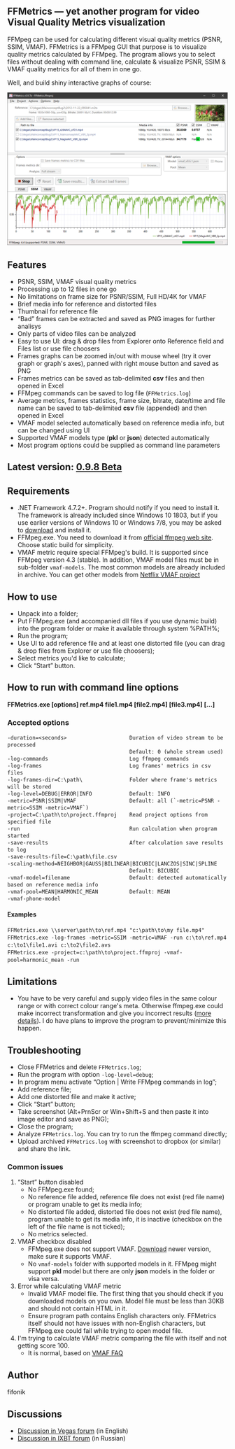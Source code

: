 ## FFMetrics — yet another program for video Visual Quality Metrics visualization

FFMpeg can be used for calculating different visual quality metrics (PSNR, SSIM, VMAF). 
FFMetrics is a FFMpeg GUI that purpose is to visualize quality metrics calculated by FFMpeg.
The program allows you to select files without dealing with command line, calculate & visualize PSNR, SSIM & VMAF quality metrics for all of them in one go.

Well, and build shiny interactive graphs of course:

<p align="center"><img src="screenshots/screenshot.png" width="919"/></p>



## Features
- PSNR, SSIM, VMAF visual quality metrics
- Processing up to 12 files in one go
- No limitations on frame size for PSNR/SSIM, Full HD/4K for VMAF
- Brief media info for reference and distorted files
- Thumbnail for reference file  
- “Bad” frames can be extracted and saved as PNG images for further analisys
- Only parts of video files can be analyzed
- Easy to use UI: drag & drop files from Explorer onto Reference field and Files list or use file choosers 
- Frames graphs can be zoomed in/out with mouse wheel (try it over graph or graph's axes), panned with right mouse button and saved as PNG
- Frames metrics can be saved as tab-delimited **csv** files and then opened in Excel
- FFMpeg commands can be saved to log file (`FFMetrics.log`)
- Average metrics, frames statistics, frame size, bitrate, date/time and file name can be saved to tab-delimited **csv** file (appended) and then opened in Excel
- VMAF model selected automatically based on reference media info, but can be changed using UI
- Supported VMAF models type (**pkl** or **json**) detected automatically
- Most program options could be supplied as command line parameters



## Latest version: [0.9.8 Beta](https://github.com/fifonik/FFMetrics/releases/tag/v0.9.8)



## Requirements
- .NET Framework 4.7.2+. Program should notify if you need to install it.
  The framework is already included since Windows 10 1803, but if you use earlier versions of Windows 10 or Windows 7/8, you may be asked to [download](https://dotnet.microsoft.com/download/dotnet-framework/net472) and install it.
- FFMpeg.exe. You need to download it from [official ffmpeg web site](https://ffmpeg.org/download.html). Choose static build for simplicity.
- VMAF metric require special FFMpeg's build. It is supported since FFMpeg version 4.3 (stable).
  In addition, VMAF model files must be in sub-folder `vmaf-models`. The most common models are already included in archive. You can get other models from [Netflix VMAF project](https://github.com/Netflix/vmaf/)



## How to use
- Unpack into a folder;
- Put FFMpeg.exe (and accompanied dll files if you use dynamic build) into the program folder or make it available through system %PATH%;
- Run the program;
- Use UI to add reference file and at least one distorted file (you can drag & drop files from Explorer or use file choosers);
- Select metrics you'd like to calculate;
- Click “Start” button.


## How to run with command line options
**FFMetrics.exe \[options\] ref.mp4 file1.mp4 \[file2.mp4\] \[file3.mp4\] \[...\]**

### Accepted options
    -duration=<seconds>                    Duration of video stream to be processed
                                           Default: 0 (whole stream used)
    -log-commands                          Log ffmpeg commands
    -log-frames                            Log frames' metrics in csv files
    -log-frames-dir=C:\path\               Folder where frame's metrics will be stored
    -log-level=DEBUG|ERROR|INFO            Default: INFO
    -metric=PSNR|SSIM|VMAF                 Default: all (`-metric=PSNR -metric=SSIM -metric=VMAF`)
    -project=C:\path\to\project.ffmproj    Read project options from specified file
    -run                                   Run calculation when program started
    -save-results                          After calculation save results to log
    -save-results-file=C:\path\file.csv
    -scaling-method=NEIGHBOR|GAUSS|BILINEAR|BICUBIC|LANCZOS|SINC|SPLINE
                                           Default: BICUBIC
    -vmaf-model=filename                   Default: detected automatically based on reference media info
    -vmaf-pool=MEAN|HARMONIC_MEAN          Default: MEAN
    -vmaf-phone-model

#### Examples
`FFMetrics.exe \\server\path\to\ref.mp4 "c:\path\to\my file.mp4"`<br />
`FFMetrics.exe -log-frames -metric=SSIM -metric=VMAF -run c:\to\ref.mp4 c:\to1\file1.avi c:\to2\file2.avs`<br />
`FFMetrics.exe -project=c:\path\to\project.ffmproj -vmaf-pool=harmonic_mean -run`<br />


## Limitations
- You have to be very careful and supply video files in the same colour range or with correct colour range's meta. Otherwise ffmpeg.exe could make incorrect transformation and give you incorrect results ([more details](https://www.vegascreativesoftware.info/us/forum/magicyuv-2-20-released--117638/?page=3#ca772279)). I do have plans to improve the program to prevent/minimize this happen.


## Troubleshooting
- Close FFMetrics and delete `FFMetrics.log`;
- Run the program with option `-log-level=debug`;
- In program menu activate “Option | Write FFMpeg commands in log”;
- Add reference file;
- Add one distorted file and make it active;
- Click “Start” button;
- Take screenshot (Alt+PrnScr or Win+Shift+S and then paste it into image editor and save as PNG);
- Close the program;
- Analyze `FFMetrics.log`. You can try to run the ffmpeg command directly;
- Upload archived `FFMetrics.log` with screenshot to dropbox (or similar) and share the link.


### Common issues
1. “Start” button disabled
    - No FFMpeg.exe found;
    - No reference file added, reference file does not exist (red file name) or program unable to get its media info;
    - No distorted file added, distorted file does not exist (red file name), program unable to get its media info, it is inactive (checkbox on the left of the file name is not ticked);
    - No metrics selected.
2. VMAF checkbox disabled
    - FFMpeg.exe does not support VMAF. [Download](https://ffmpeg.org/download.html) newer version, make sure it supports VMAF.
    - No `vmaf-models` folder with supported models in it. FFMpeg might support **pkl** model but there are only **json** models in the folder or visa versa.
3. Error while calculating VMAF metric
    - Invalid VMAF model file. The first thing that you should check if you downloaded models on you own. Model file must be less than 30KB and should not contain HTML in it.
    - Ensure program path contains English characters only. FFMetrics itself should not have issues with non-English characters, but FFMpeg.exe could fail while trying to open model file.
4. I'm trying to calculate VMAF metric comparing the file with itself and not getting score 100.
    - It is normal, based on [VMAF FAQ](https://github.com/Netflix/vmaf/blob/master/FAQ.md#q-when-i-compare-a-video-with-itself-as-reference-i-expect-to-get-a-perfect-score-of-vmaf-100-but-what-i-see-is-a-score-like-987-is-there-a-bug)



## Author
fifonik



## Discussions
- [Discussion in Vegas forum](https://www.vegascreativesoftware.info/us/forum/ffmetrics-yet-another-program-for-quality-metrics-calculation--122246/) (in English)
- [Discussion in IXBT forum](https://forum.ixbt.com/topic.cgi?id=29:36847) (in Russian)
